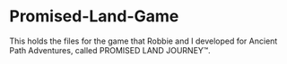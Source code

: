 # Promised-Land-Game
This holds the files for the game that Robbie and I developed for Ancient Path Adventures, called PROMISED LAND JOURNEY™.
